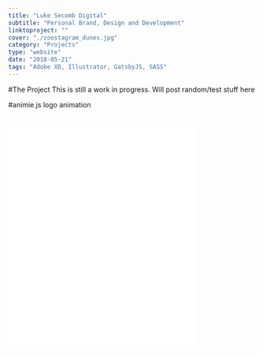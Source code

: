 ```yaml
---
title: "Luke Secomb Digital"
subtitle: "Personal Brand, Design and Development"
linktoproject: ""
cover: "./zoostagram_dunes.jpg"
category: "Projects"
type: "website"
date: "2018-05-21"
tags: "Adobe XD, Illustrator, GatsbyJS, SASS"
---
```

<!-- 
<div class="one_image image">
    <img src="./zoostagram_dunes.jpg"/>
</div> -->

#The Project
This is still a work in progress. Will post random/test stuff here 

#animie.js logo animation
<iframe height='450' scrolling='no' title='Luke Secomb Digital Anime.js Logo Animation' src='//codepen.io/lukethecoder/embed/BxLwJW/?height=265&theme-id=dark&default-tab=html,result&embed-version=2' frameborder='no' allowtransparency='true' allowfullscreen='true' style='width: 75%; justify-self: center; margin-top: 25px;'>See the Pen <a href='https://codepen.io/lukethecoder/pen/BxLwJW/'>Luke Secomb Digital Anime.js Logo Animation</a> by Luke Secomb (<a href='https://codepen.io/lukethecoder'>@lukethecoder</a>) on <a href='https://codepen.io'>CodePen</a>.
</iframe>